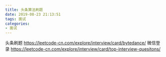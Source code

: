 ```yaml
---
title: 头条算法刷题
date: 2019-08-23 21:13:51
tags: 面试
categories: 
- 面试
---
```

头条刷题
https://leetcode-cn.com/explore/interview/card/bytedance/  微信登录
https://leetcode-cn.com/explore/interview/card/top-interview-quesitons/